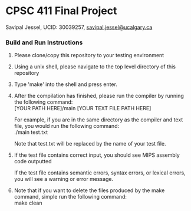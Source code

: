 # CPSC 411 Final Project

Savipal Jessel, UCID: 30039257, savipal.jessel@ucalgary.ca

### Build and Run Instructions

1. Please clone/copy this repository to your testing environment
2. Using a unix shell, please navigate to the top level directory of this repository
3. Type 'make' into the shell and press enter. <br />
4. After the compilation has finished, please run the compiler by running the following command: <br />
    [YOUR PATH HERE]/main    [YOUR TEXT FILE PATH HERE]

    For example, if you are in the same directory as the compiler and text file, you would run the following command: <br />
    ./main test.txt <br />

    Note that test.txt will be replaced by the name of your test file.

5. If the test file contains correct input, you should see MIPS assembly code outputted <br />
   

   If the test file contains semantic errors, syntax errors, or lexical errors, you will see a warning or error message. 

6. Note that if you want to delete the files produced by the make command, simple run the following command: <br />
    make clean



